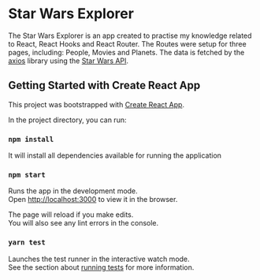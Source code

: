 # Star Wars Explorer

The Star Wars Explorer is an app created to practise my knowledge related to React, React Hooks and React Router. The Routes were setup for three pages, including: People, Movies and Planets. The data is fetched by the [axios](https://github.com/axios/axios) library using the [Star Wars API](https://swapi.dev/).

## Getting Started with Create React App

This project was bootstrapped with [Create React App](https://github.com/facebook/create-react-app).

In the project directory, you can run:

### `npm install`

It will install all dependencies available for running the application

### `npm start`

Runs the app in the development mode.\
Open [http://localhost:3000](http://localhost:3000) to view it in the browser.

The page will reload if you make edits.\
You will also see any lint errors in the console.

### `yarn test`

Launches the test runner in the interactive watch mode.\
See the section about [running tests](https://facebook.github.io/create-react-app/docs/running-tests) for more information.

